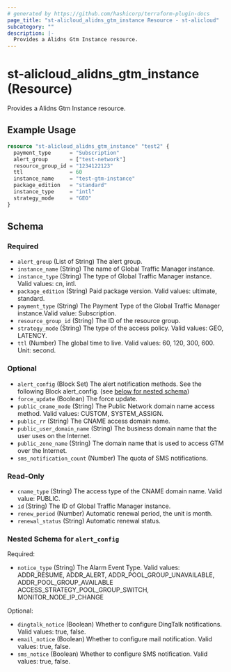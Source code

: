 ```yaml
---
# generated by https://github.com/hashicorp/terraform-plugin-docs
page_title: "st-alicloud_alidns_gtm_instance Resource - st-alicloud"
subcategory: ""
description: |-
  Provides a Alidns Gtm Instance resource.
---
```


# st-alicloud_alidns_gtm_instance (Resource)

Provides a Alidns Gtm Instance resource.

## Example Usage

```terraform
resource "st-alicloud_alidns_gtm_instance" "test2" {
  payment_type      = "Subscription"
  alert_group       = ["test-network"]
  resource_group_id = "1234122123"
  ttl               = 60
  instance_name     = "test-gtm-instance"
  package_edition   = "standard"
  instance_type     = "intl"
  strategy_mode     = "GEO"
}
```

<!-- schema generated by tfplugindocs -->
## Schema

### Required

- `alert_group` (List of String) The alert group.
- `instance_name` (String) The name of Global Traffic Manager instance.
- `instance_type` (String) The type of Global Traffic Manager instance. Valid values: cn, intl.
- `package_edition` (String) Paid package version. Valid values: ultimate, standard.
- `payment_type` (String) The Payment Type of the Global Traffic Manager instance.Valid value: Subscription.
- `resource_group_id` (String) The ID of the resource group.
- `strategy_mode` (String) The type of the access policy. Valid values: GEO, LATENCY.
- `ttl` (Number) The global time to live. Valid values: 60, 120, 300, 600. Unit: second.

### Optional

- `alert_config` (Block Set) The alert notification methods. See the following Block alert_config. (see [below for nested schema](#nestedblock--alert_config))
- `force_update` (Boolean) The force update.
- `public_cname_mode` (String) The Public Network domain name access method. Valid values: CUSTOM, SYSTEM_ASSIGN.
- `public_rr` (String) The CNAME access domain name.
- `public_user_domain_name` (String) The business domain name that the user uses on the Internet.
- `public_zone_name` (String) The domain name that is used to access GTM over the Internet.
- `sms_notification_count` (Number) The quota of SMS notifications.

### Read-Only

- `cname_type` (String) The access type of the CNAME domain name. Valid value: PUBLIC.
- `id` (String) The ID of Global Traffic Manager instance.
- `renew_period` (Number) Automatic renewal period, the unit is month.
- `renewal_status` (String) Automatic renewal status.

<a id="nestedblock--alert_config"></a>
### Nested Schema for `alert_config`

Required:

- `notice_type` (String) The Alarm Event Type. Valid values: ADDR_RESUME, ADDR_ALERT, ADDR_POOL_GROUP_UNAVAILABLE, ADDR_POOL_GROUP_AVAILABLE ACCESS_STRATEGY_POOL_GROUP_SWITCH, MONITOR_NODE_IP_CHANGE

Optional:

- `dingtalk_notice` (Boolean) Whether to configure DingTalk notifications. Valid values: true, false.
- `email_notice` (Boolean) Whether to configure mail notification. Valid values: true, false.
- `sms_notice` (Boolean) Whether to configure SMS notification. Valid values: true, false.


